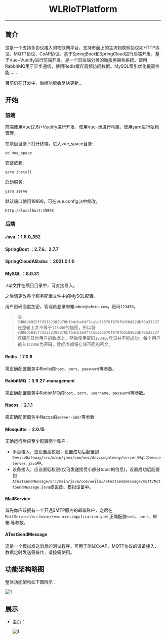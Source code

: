 <h1  align="center">WLRIoTPlatform</h1>
<hr>

## 简介

这是一个支持多协议接入的物联网平台，支持市面上的主流物联网协议如HTTP协议、MQTT协议、CoAP协议。基于SpringBoot和SpringCloud进行后端开发，基于Vue+Vuetify进行前端开发，是一个前后端分离的微服务架构系统。使用RabbitMQ用于异步通信，使用Redis缓存高频访问数据。MySQL索引优化提高性能......

目前仍在开发中，后续功能会尽快更新...


## 开始

### 前端

前端使用[Vue(2.6)](https://v2.cn.vuejs.org/index.html)+[Vuetify](https://vuetify.cn/zh-Hans/getting-started/quick-start/#vue-cli-%E5%AE%89%E8%A3%85)进行开发，使用[Vue-cli](https://cli.vuejs.org/zh/guide/)进行构建，使用yarn进行依赖管理。

在项目目录下打开终端，进入vue_space目录:
```shell
cd vue_space
```

安装依赖:
```
yarn install
```

启动服务:
```
yarn serve
```

默认端口使用19898，可在vue.config.js中修改。
```
http://localhost:19898
```

### 后端

#### Java ：1.8.0_352

#### SpringBoot ：2.7.6、2.7.7

#### SpringCloudAlibaba ：2021.0.1.0

#### MySQL ：8.0.31

.sql文件在项目目录中，可直接导入。

之后请更改各个服务配置文件中的MySQL配置。

用户密码高度加密，管理员登录邮箱`admin@admin.com`，密码`123456`。

> 注：`0d08db925f7d3332305970bfb4cba6df7aa1c36570f979f0d5b862db70a33237`在逻辑上并不等于`123456`的加密，所以将`0d08db925f7d3332305970bfb4cba6df7aa1c36570f979f0d5b862db70a33237`存储在其他用户的数据上，然后使用密码`123456`登录并不能成功，每个用户输入`123456`为密码，数据库都将存储不同的密文。


#### Redis ：7.0.8

需正确配置服务中Redis的`host`、`port`、`password`等参数。

#### RabbitMQ ：3.9.27-management

需正确配置服务中RabbitMQ的`host`、`port`、`username`、`password`等参数。

#### Nacos ：2.1.1

需正确配置服务中Nacos的`server-addr`等参数

#### Mosquitto ：2.0.15

正确运行后应至少配置两个账户：
* 平台接入，应设置高权限，设置成功后配置到`DeviceGateway/src/main/java/com/wei/devicegateway/server/MqttDeviceServer.java`中。
* 设备接入，应设置低权限(仅可发送接受小部分topic的信息)，设置成功后配置到`ATestSendMessage/src/main/java/com/weilai/atestsendmessage/mqtt/MqttSendMessage.java`或设备、模拟设备中。

#### MailService

首先你应该拥有一个开通SMTP服务的邮箱账户，之后在`MailService/src/main/resources/application.yaml`正确配置`host`、`port`、邮箱 等参数。

#### ATestSendMessage

这是一个模拟发送消息的测试程序，可用于测试CoAP、MQTT协议的设备接入、数据定时发送等操作，请按需使用。




## 功能架构略图

整体功能架构如下图所示：

![1](https://github.com/WeiLaiR/WLRIoTPlatform/blob/master/Aimg/draw01.png)


## 展示

* 主页：

  ![1](https://github.com/WeiLaiR/WLRIoTPlatform/blob/master/Aimg/home.png)


